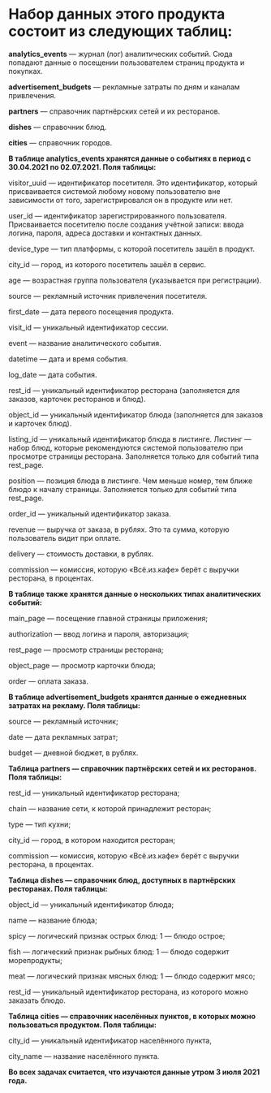 # Набор данных этого продукта состоит из следующих таблиц:

**analytics_events** — журнал (лог) аналитических событий. Сюда попадают данные о посещении пользователем страниц продукта и покупках.

**advertisement_budgets** — рекламные затраты по дням и каналам привлечения.

**partners** — справочник партнёрских сетей и их ресторанов.

**dishes** — справочник блюд.

**cities** — справочник городов.



**В таблице analytics_events хранятся данные о событиях в период с 30.04.2021 по 02.07.2021. Поля таблицы:**

visitor_uuid — идентификатор посетителя. Это идентификатор, который присваивается системой любому новому пользователю вне зависимости от того, зарегистрировался он в продукте или нет.

user_id — идентификатор зарегистрированного пользователя. Присваивается посетителю после создания учётной записи: ввода логина, пароля, адреса доставки и контактных данных.

device_type — тип платформы, с которой посетитель зашёл в продукт.

city_id — город, из которого посетитель зашёл в сервис.

age — возрастная группа пользователя (указывается при регистрации).

source — рекламный источник привлечения посетителя.

first_date — дата первого посещения продукта.

visit_id — уникальный идентификатор сессии.

event — название аналитического события.

datetime — дата и время события.

log_date — дата события.

rest_id — уникальный идентификатор ресторана (заполняется для заказов, карточек ресторанов и блюд).

object_id — уникальный идентификатор блюда (заполняется для заказов и карточек блюд).

listing_id — уникальный идентификатор блюда в листинге. Листинг — набор блюд, которые рекомендуются системой пользователю при просмотре страницы ресторана. Заполняется только для событий типа rest_page.

position — позиция блюда в листинге. Чем меньше номер, тем ближе блюдо к началу страницы. Заполняется только для событий типа rest_page.

order_id — уникальный идентификатор заказа.

revenue — выручка от заказа, в рублях. Это та сумма, которую пользователь видит при оплате.

delivery — стоимость доставки, в рублях.

commission — комиссия, которую «Всё.из.кафе» берёт с выручки ресторана, в процентах.



**В таблице также хранятся данные о нескольких типах аналитических событий:**

main_page — посещение главной страницы приложения;

authorization — ввод логина и пароля, авторизация;

rest_page — просмотр страницы ресторана;

object_page — просмотр карточки блюда;

order — оплата заказа.



**В таблице advertisement_budgets хранятся данные о ежедневных затратах на рекламу. Поля таблицы:**

source — рекламный источник;

date — дата рекламных затрат;

budget — дневной бюджет, в рублях.



**Таблица partners — справочник партнёрских сетей и их ресторанов. Поля таблицы:**

rest_id — уникальный идентификатор ресторана;

chain — название сети, к которой принадлежит ресторан;

type — тип кухни;

city_id — город, в котором находится ресторан;

commission — комиссия, которую «Всё.из.кафе» берёт с выручки ресторана, в процентах.



**Таблица dishes — справочник блюд, доступных в партнёрских ресторанах. Поля таблицы:**

object_id — уникальный идентификатор блюда;

name — название блюда;

spicy — логический признак острых блюд: 1 — блюдо острое;

fish — логический признак рыбных блюд: 1 — блюдо содержит морепродукты;

meat — логический признак мясных блюд: 1 — блюдо содержит мясо;

rest_id — уникальный идентификатор ресторана, из которого можно заказать блюдо.



**Таблица cities — справочник населённых пунктов, в которых можно пользоваться продуктом. Поля таблицы:**

city_id — уникальный идентификатор населённого пункта,

city_name — название населённого пункта.


**Во всех задачах считается, что изучаются данные утром 3 июля 2021 года.**
